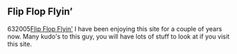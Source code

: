 <article><h2>Flip Flop Flyin&#8217;</h2><time><span class="day">6</span><span class="month">3</span><span class="year">2005</span></time><a href="http://www.flipflopflyin.com/">Flip Flop Flyin'</a> I have been enjoying this site for a couple of years now. Many kudo's to this guy, you will have lots of stuff to look at if you visit this site.</article>